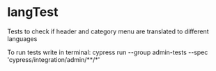 # langTest
Tests to check if header and category menu are translated to different languages

To run tests write in terminal: 
cypress run --group admin-tests --spec 'cypress/integration/admin/**/*'

